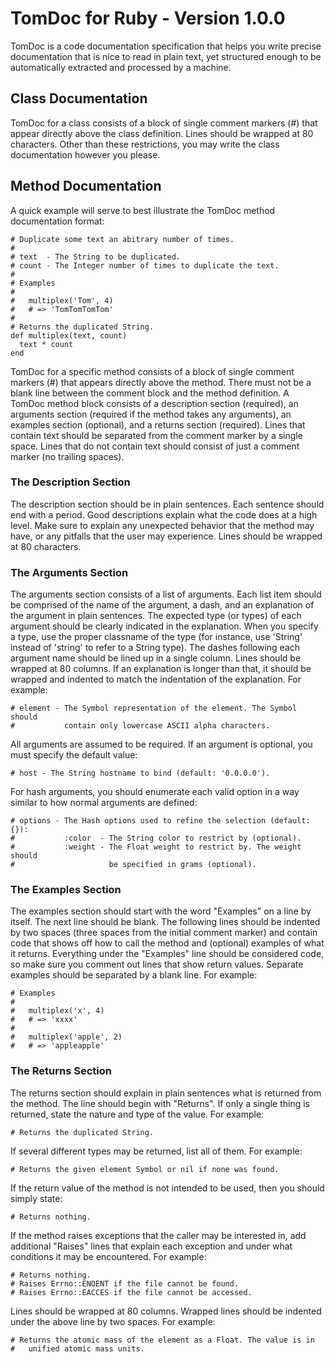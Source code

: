 TomDoc for Ruby - Version 1.0.0
============

TomDoc is a code documentation specification that helps you write precise
documentation that is nice to read in plain text, yet structured enough to be
automatically extracted and processed by a machine.


Class Documentation
-------------------

TomDoc for a class consists of a block of single comment markers (#) that
appear directly above the class definition. Lines should be wrapped at 80
characters. Other than these restrictions, you may write the class
documentation however you please.


Method Documentation
--------------------

A quick example will serve to best illustrate the TomDoc method documentation
format:

    # Duplicate some text an abitrary number of times.
    #
    # text  - The String to be duplicated.
    # count - The Integer number of times to duplicate the text.
    #
    # Examples
    #
    #   multiplex('Tom', 4)
    #   # => 'TomTomTomTom'
    #
    # Returns the duplicated String.
    def multiplex(text, count)
      text * count
    end

TomDoc for a specific method consists of a block of single comment markers (#)
that appears directly above the method. There must not be a blank line between
the comment block and the method definition. A TomDoc method block consists of
a description section (required), an arguments section (required if the method
takes any arguments), an examples section (optional), and a returns section
(required). Lines that contain text should be separated from the comment
marker by a single space. Lines that do not contain text should consist of
just a comment marker (no trailing spaces).

### The Description Section

The description section should be in plain sentences. Each sentence should end
with a period. Good descriptions explain what the code does at a high level.
Make sure to explain any unexpected behavior that the method may have, or any
pitfalls that the user may experience. Lines should be wrapped at 80
characters.

### The Arguments Section

The arguments section consists of a list of arguments. Each list item should
be comprised of the name of the argument, a dash, and an explanation of the
argument in plain sentences. The expected type (or types) of each argument
should be clearly indicated in the explanation. When you specify a type, use
the proper classname of the type (for instance, use 'String' instead of
'string' to refer to a String type). The dashes following each argument name
should be lined up in a single column. Lines should be wrapped at 80 columns.
If an explanation is longer than that, it should be wrapped and indented to
match the indentation of the explanation. For example:

    # element - The Symbol representation of the element. The Symbol should
    #           contain only lowercase ASCII alpha characters.

All arguments are assumed to be required. If an argument is optional, you must
specify the default value:

    # host - The String hostname to bind (default: '0.0.0.0').

For hash arguments, you should enumerate each valid option in a way similar
to how normal arguments are defined:

    # options - The Hash options used to refine the selection (default: {}):
    #           :color  - The String color to restrict by (optional).
    #           :weight - The Float weight to restrict by. The weight should
    #                     be specified in grams (optional).

### The Examples Section

The examples section should start with the word "Examples" on a line by
itself. The next line should be blank. The following lines should be indented
by two spaces (three spaces from the initial comment marker) and contain code
that shows off how to call the method and (optional) examples of what it
returns. Everything under the "Examples" line should be considered code, so
make sure you comment out lines that show return values. Separate examples
should be separated by a blank line. For example:

    # Examples
    #
    #   multiplex('x', 4)
    #   # => 'xxxx'
    #
    #   multiplex('apple', 2)
    #   # => 'appleapple'

### The Returns Section

The returns section should explain in plain sentences what is returned from
the method. The line should begin with "Returns". If only a single thing is
returned, state the nature and type of the value. For example:

    # Returns the duplicated String.

If several different types may be returned, list all of them. For example:

    # Returns the given element Symbol or nil if none was found.

If the return value of the method is not intended to be used, then you should
simply state:

    # Returns nothing.

If the method raises exceptions that the caller may be interested in, add
additional "Raises" lines that explain each exception and under what
conditions it may be encountered. For example:

    # Returns nothing.
    # Raises Errno::ENOENT if the file cannot be found.
    # Raises Errno::EACCES if the file cannot be accessed.

Lines should be wrapped at 80 columns. Wrapped lines should be indented under
the above line by two spaces. For example:

    # Returns the atomic mass of the element as a Float. The value is in
    #   unified atomic mass units.